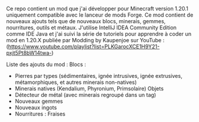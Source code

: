 Ce repo contient un mod que j'ai développer pour Minecraft version 1.20.1 uniquement compatible avec le lanceur de mods Forge. Ce mod contient de nouveaux ajouts tels que de nouveaux blocs, minerais, gemmes, nourritures, outils et métaux. J'utilise IntelliJ IDEA Community Edition comme IDE Java et j'ai suivi la série de tutoriels pour apprendre à coder un mod en 1.20.X publiée par Modding by Kaupenjoe sur YouTube : (https://www.youtube.com/playlist?list=PLKGarocXCE1H9Y21-pxjt5Pt8bW14twa-)


Liste des ajouts du mod :
Blocs : 
- Pierres par types (sédimentaires, ignée intrusives, ignée extrusives, métamorphiques, et autres minerais non-natives)
- Minerais natives (Kendalium, Phyronium, Primsolaire)
Objets
- Détecteur de métal (avec minerais regroupé dans un tag)
- Nouveaux gemmes
- Nouveaux ingots
- Nourritures : Fraises
